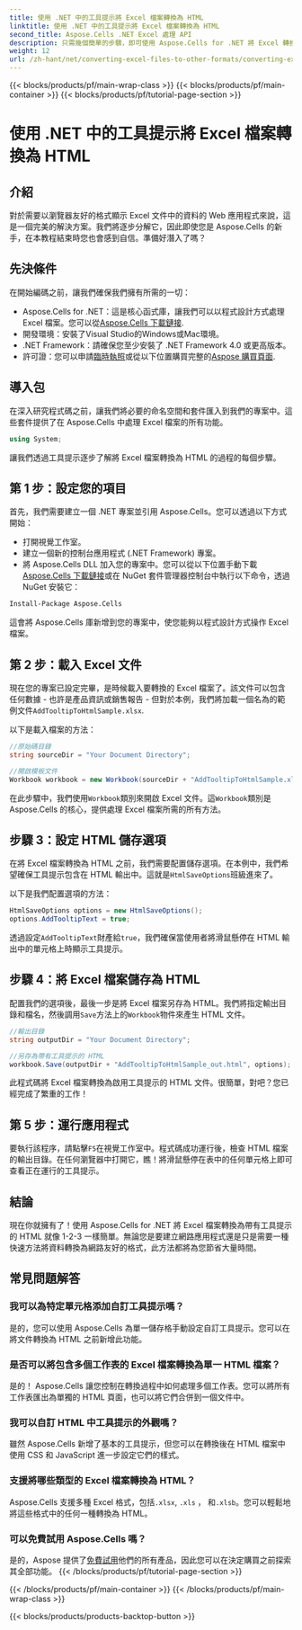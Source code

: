 ```yaml
---
title: 使用 .NET 中的工具提示將 Excel 檔案轉換為 HTML
linktitle: 使用 .NET 中的工具提示將 Excel 檔案轉換為 HTML
second_title: Aspose.Cells .NET Excel 處理 API
description: 只需幾個簡單的步驟，即可使用 Aspose.Cells for .NET 將 Excel 轉換為具有工具提示的 HTML。使用互動式 Excel 資料輕鬆增強您的 Web 應用程式。
weight: 12
url: /zh-hant/net/converting-excel-files-to-other-formats/converting-excel-file-to-html-with-tooltip/
---
```


{{< blocks/products/pf/main-wrap-class >}}
{{< blocks/products/pf/main-container >}}
{{< blocks/products/pf/tutorial-page-section >}}

# 使用 .NET 中的工具提示將 Excel 檔案轉換為 HTML

## 介紹

對於需要以瀏覽器友好的格式顯示 Excel 文件中的資料的 Web 應用程式來說，這是一個完美的解決方案。我們將逐步分解它，因此即使您是 Aspose.Cells 的新手，在本教程結束時您也會感到自信。準備好潛入了嗎？

## 先決條件

在開始編碼之前，讓我們確保我們擁有所需的一切：

-  Aspose.Cells for .NET：這是核心函式庫，讓我們可以以程式設計方式處理 Excel 檔案。您可以從[Aspose.Cells 下載鏈接](https://releases.aspose.com/cells/net/).
- 開發環境：安裝了Visual Studio的Windows或Mac環境。
- .NET Framework：請確保您至少安裝了 .NET Framework 4.0 或更高版本。
- 許可證：您可以申請[臨時執照](https://purchase.aspose.com/temporary-license/)或從以下位置購買完整的[Aspose 購買頁面](https://purchase.aspose.com/buy).

## 導入包

在深入研究程式碼之前，讓我們將必要的命名空間和套件匯入到我們的專案中。這些套件提供了在 Aspose.Cells 中處理 Excel 檔案的所有功能。

```csharp
using System;
```

讓我們透過工具提示逐步了解將 Excel 檔案轉換為 HTML 的過程的每個步驟。

## 第 1 步：設定您的項目

首先，我們需要建立一個 .NET 專案並引用 Aspose.Cells。您可以透過以下方式開始：

- 打開視覺工作室。
- 建立一個新的控制台應用程式 (.NET Framework) 專案。
- 將 Aspose.Cells DLL 加入您的專案中。您可以從以下位置手動下載[Aspose.Cells 下載鏈接](https://releases.aspose.com/cells/net/)或在 NuGet 套件管理器控制台中執行以下命令，透過 NuGet 安裝它：

```bash
Install-Package Aspose.Cells
```

這會將 Aspose.Cells 庫新增到您的專案中，使您能夠以程式設計方式操作 Excel 檔案。

## 第 2 步：載入 Excel 文件

現在您的專案已設定完畢，是時候載入要轉換的 Excel 檔案了。該文件可以包含任何數據 - 也許是產品資訊或銷售報告 - 但對於本例，我們將加載一個名為的範例文件`AddTooltipToHtmlSample.xlsx`.

以下是載入檔案的方法：

```csharp
//原始碼目錄
string sourceDir = "Your Document Directory";

//開啟模板文件
Workbook workbook = new Workbook(sourceDir + "AddTooltipToHtmlSample.xlsx");
```

在此步驟中，我們使用`Workbook`類別來開啟 Excel 文件。這`Workbook`類別是 Aspose.Cells 的核心，提供處理 Excel 檔案所需的所有方法。

## 步驟 3：設定 HTML 儲存選項

在將 Excel 檔案轉換為 HTML 之前，我們需要配置儲存選項。在本例中，我們希望確保工具提示包含在 HTML 輸出中。這就是`HtmlSaveOptions`班級進來了。

以下是我們配置選項的方法：

```csharp
HtmlSaveOptions options = new HtmlSaveOptions();
options.AddTooltipText = true;
```

透過設定`AddTooltipText`財產給`true`，我們確保當使用者將滑鼠懸停在 HTML 輸出中的單元格上時顯示工具提示。

## 步驟 4：將 Excel 檔案儲存為 HTML

配置我們的選項後，最後一步是將 Excel 檔案另存為 HTML。我們將指定輸出目錄和檔名，然後調用`Save`方法上的`Workbook`物件來產生 HTML 文件。

```csharp
//輸出目錄
string outputDir = "Your Document Directory";

//另存為帶有工具提示的 HTML
workbook.Save(outputDir + "AddTooltipToHtmlSample_out.html", options);
```

此程式碼將 Excel 檔案轉換為啟用工具提示的 HTML 文件。很簡單，對吧？您已經完成了繁重的工作！

## 第 5 步：運行應用程式

要執行該程序，請點擊`F5`在視覺工作室中。程式碼成功運行後，檢查 HTML 檔案的輸出目錄。在任何瀏覽器中打開它，瞧！將滑鼠懸停在表中的任何單元格上即可查看正在運行的工具提示。

## 結論

現在你就擁有了！使用 Aspose.Cells for .NET 將 Excel 檔案轉換為帶有工具提示的 HTML 就像 1-2-3 一樣簡單。無論您是要建立網路應用程式還是只是需要一種快速方法將資料轉換為網路友好的格式，此方法都將為您節省大量時間。 

## 常見問題解答

### 我可以為特定單元格添加自訂工具提示嗎？
是的，您可以使用 Aspose.Cells 為單一儲存格手動設定自訂工具提示。您可以在將文件轉換為 HTML 之前新增此功能。

### 是否可以將包含多個工作表的 Excel 檔案轉換為單一 HTML 檔案？
是的！ Aspose.Cells 讓您控制在轉換過程中如何處理多個工作表。您可以將所有工作表匯出為單獨的 HTML 頁面，也可以將它們合併到一個文件中。


### 我可以自訂 HTML 中工具提示的外觀嗎？
雖然 Aspose.Cells 新增了基本的工具提示，但您可以在轉換後在 HTML 檔案中使用 CSS 和 JavaScript 進一步設定它們的樣式。

### 支援將哪些類型的 Excel 檔案轉換為 HTML？
 Aspose.Cells 支援多種 Excel 格式，包括`.xlsx`, `.xls` ， 和`.xlsb`。您可以輕鬆地將這些格式中的任何一種轉換為 HTML。

### 可以免費試用 Aspose.Cells 嗎？
是的，Aspose 提供了[免費試用](https://releases.aspose.com/)他們的所有產品，因此您可以在決定購買之前探索其全部功能。
{{< /blocks/products/pf/tutorial-page-section >}}

{{< /blocks/products/pf/main-container >}}
{{< /blocks/products/pf/main-wrap-class >}}

{{< blocks/products/products-backtop-button >}}
